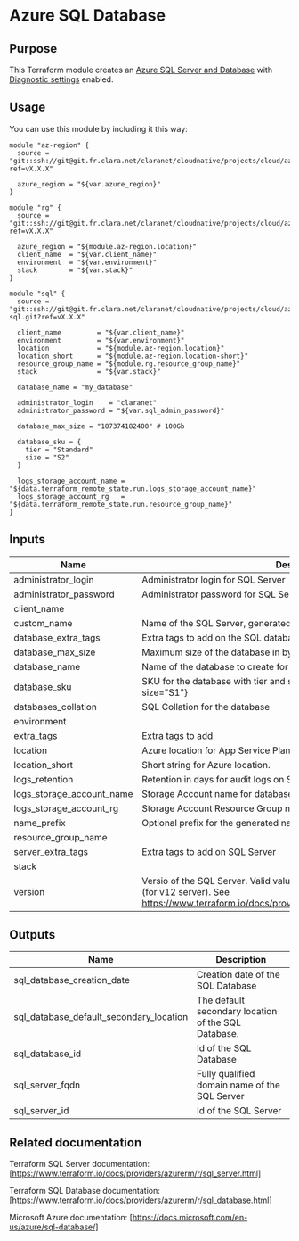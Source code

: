 # Azure SQL Database

## Purpose
This Terraform module creates an [Azure SQL Server and Database](https://docs.microsoft.com/en-us/azure/sql-database/) 
with [Diagnostic settings](https://docs.microsoft.com/en-us/azure/sql-database/sql-database-metrics-diag-logging) 
enabled.

## Usage
You can use this module by including it this way:
```
module "az-region" {
  source = "git::ssh://git@git.fr.clara.net/claranet/cloudnative/projects/cloud/azure/terraform/modules/regions.git?ref=vX.X.X"

  azure_region = "${var.azure_region}"
}

module "rg" {
  source = "git::ssh://git@git.fr.clara.net/claranet/cloudnative/projects/cloud/azure/terraform/modules/rg.git?ref=vX.X.X"

  azure_region = "${module.az-region.location}"
  client_name  = "${var.client_name}"
  environment  = "${var.environment}"
  stack        = "${var.stack}"
}

module "sql" {
  source = "git::ssh://git@git.fr.clara.net/claranet/cloudnative/projects/cloud/azure/terraform/features/db-sql.git?ref=vX.X.X"

  client_name         = "${var.client_name}"
  environment         = "${var.environment}"
  location            = "${module.az-region.location}"
  location_short      = "${module.az-region.location-short}"
  resource_group_name = "${module.rg.resource_group_name}"
  stack               = "${var.stack}"

  database_name = "my_database"

  administrator_login    = "claranet"
  administrator_password = "${var.sql_admin_password}"

  database_max_size = "107374182400" # 100Gb

  database_sku = {
    tier = "Standard"
    size = "S2"
  }

  logs_storage_account_name = "${data.terraform_remote_state.run.logs_storage_account_name}"
  logs_storage_account_rg   = "${data.terraform_remote_state.run.resource_group_name}"
}
```

## Inputs

| Name | Description | Type | Default | Required |
|------|-------------|:----:|:-----:|:-----:|
| administrator\_login | Administrator login for SQL Server | string | n/a | yes |
| administrator\_password | Administrator password for SQL Server | string | n/a | yes |
| client\_name |  | string | n/a | yes |
| custom\_name | Name of the SQL Server, generated if not set. | string | `""` | no |
| database\_extra\_tags | Extra tags to add on the SQL database | map | `<map>` | no |
| database\_max\_size | Maximum size of the database in bytes | string | n/a | yes |
| database\_name | Name of the database to create for this server | string | n/a | yes |
| database\_sku | SKU for the database with tier and size. Example {tier="Standard", size="S1"} | map | n/a | yes |
| databases\_collation | SQL Collation for the database | string | `"SQL_LATIN1_GENERAL_CP1_CI_AS"` | no |
| environment |  | string | n/a | yes |
| extra\_tags | Extra tags to add | map | `<map>` | no |
| location | Azure location for App Service Plan. | string | n/a | yes |
| location\_short | Short string for Azure location. | string | n/a | yes |
| logs\_retention | Retention in days for audit logs on Storage Account | string | `"30"` | no |
| logs\_storage\_account\_name | Storage Account name for database logs | string | n/a | yes |
| logs\_storage\_account\_rg | Storage Account Resource Group name for database logs | string | n/a | yes |
| name\_prefix | Optional prefix for the generated name | string | `""` | no |
| resource\_group\_name |  | string | n/a | yes |
| server\_extra\_tags | Extra tags to add on SQL Server | map | `<map>` | no |
| stack |  | string | n/a | yes |
| version | Versio of the SQL Server. Valid values are: 2.0 (for v11 server) and 12.0 (for v12 server). See https://www.terraform.io/docs/providers/azurerm/r/sql_server.html#version | string | `"12.0"` | no |

## Outputs

| Name | Description |
|------|-------------|
| sql\_database\_creation\_date | Creation date of the SQL Database |
| sql\_database\_default\_secondary\_location | The default secondary location of the SQL Database. |
| sql\_database\_id | Id of the SQL Database |
| sql\_server\_fqdn | Fully qualified domain name of the SQL Server |
| sql\_server\_id | Id of the SQL Server |

## Related documentation
Terraform SQL Server documentation: [https://www.terraform.io/docs/providers/azurerm/r/sql_server.html]

Terraform SQL Database documentation: [https://www.terraform.io/docs/providers/azurerm/r/sql_database.html]

Microsoft Azure documentation: [https://docs.microsoft.com/en-us/azure/sql-database/]
